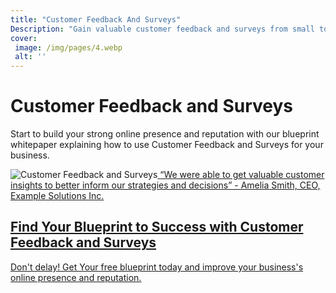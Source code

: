```yaml
---
title: "Customer Feedback And Surveys"
Description: "Gain valuable customer feedback and surveys from small to medium-sized businesses that want to align their online presence and reputation with the needs of their customers. Get the insights you need to exceed customer expectations with a customer feedback and surveys program."
cover: 
 image: /img/pages/4.webp
 alt: ''
---
```


<h1>Customer Feedback and Surveys</h1><p>Start to build your strong online presence and reputation with our blueprint whitepaper explaining how to use Customer Feedback and Surveys for your business.</p><img src="/customer-feedback-survey.jpg" alt="Customer Feedback and Surveys"><a href="/report.pdf" class="btn btn-primary>Get your free step-by-step blueprint sent straight to your inbox below</a><h2>Blueprint Your Success with Customer Engagement</h2><div>    <h3>12 Key Areas</h3>    <p>Receive step-by-step actionable guides to learn how to optimally use your customer feedback:</p>    <img src="/key-areas-image.jpg" alt="Customer Feedback and Surveys">    <a href="/report.pdf" class="btn btn-primary>Get your free step-by-step blueprint sent straight to your inbox below</a></div><div>    <h3>Step-by-Step Actionable Guides</h3>    <p>Stay on track with the step by step guides to drive better business results and understand the best approach to customer feedback.</p>    <img src="/actionable-guides.jpg" alt="Customer Feedback and Surveys">    <a href="/report.pdf" class="btn btn-primary>Get your free step-by-step blueprint sent straight to your inbox below</a> </div><p><img src="/testimonial-image.jpg" alt="Customer Feedback and Surveys Testimonial">“We were able to get valuable customer insights to better inform our strategies and decisions” - Amelia Smith, CEO, Example Solutions Inc.</p><h2>Find Your Blueprint to Success with Customer Feedback and Surveys</h2><p>Don't delay! Get Your free blueprint today and improve your business's online presence and reputation. <a href="/report.pdf" class="btn btn-primary>Get your free step-by-step blueprint sent straight to your inbox below</a> </p>